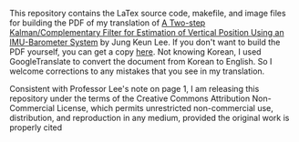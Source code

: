 This repository contains the LaTex source code, makefile, and image files for
building the PDF of my translation of [A Two-step Kalman/Complementary Filter
for Estimation of Vertical Position Using an IMU-Barometer
System](http://www.koreascience.or.kr/article/ArticleFullRecord.jsp?cn=HSSHBT_2016_v25n3_202) by Jung Keun Lee.
If you don't want to build the PDF yourself, you can get a copy
[here](https://home.wlu.edu/~levys/TwoStepFilter.pdf).  Not knowing Korean, I
used GoogleTranslate to convert the document from Korean to English.  So I welcome
corrections to any mistakes that you see in my translation.  

Consistent with Professor Lee's note on page 1, I am releasing this repository
under the terms of the Creative Commons Attribution Non- Commercial License,
which permits unrestricted non-commercial use, distribution, and reproduction
in any medium, provided the original work is properly cited


